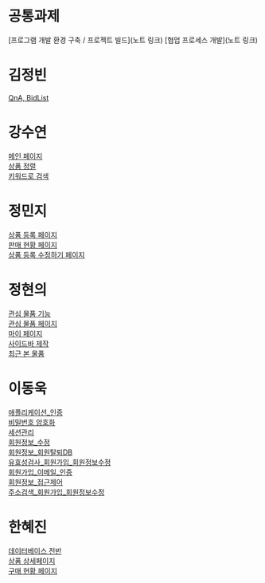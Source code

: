 # 공통과제
[프로그램 개발 환경 구축 / 프로젝트 빌드](노트 링크)
[협업 프로세스 개발](노트 링크)

# 김정빈
[QnA, BidList](하브루타/하브루타_노트_김정빈(QnA,BidList).md)

# 강수연
[메인 페이지](하브루타/하브루타_노트_강수연(메인페이지).md)<br>
[상품 정렬](하브루타/하브루타_노트_강수연(상품정렬).md)<br>
[키워드로 검색](하브루타/하브루타_노트_강수연(키워드로검색).md)

# 정민지
[상품 등록 페이지](하브루타/하브루타_노트_정민지(상품등록페이지).md)<br>
[판매 현황 페이지](하브루타/하브루타_노트_정민지(판매현황페이지).md)<br>
[상품 등록 수정하기 페이지](하브루타/하브루타_노트_정민지(상품등록수정하기).md)

# 정현의
[관심 물품 기능](하브루타/하브루타_노트_정현의(관심물품기능).md)<br>
[관심 물품 페이지](하브루타/하브루타_노트_정현의(관심물품페이지).md)<br>
[마이 페이지](하브루타/하브루타_노트_정현의(마이페이지).md)<br>
[사이드바 제작](하브루타/하브루타_노트_정현의(사이드바).md)<br>
[최근 본 물품](하브루타/하브루타_노트_정현의(오늘본물품).md)

# 이동욱
[애플리케이션_인증](하브루타/하브루타_노트_이동욱(애플리케이션_인증).md)<br>
[비밀번호 암호화](하브루타/하브루타_노트_이동욱(비밀번호_암호화).md)<br>
[세션관리](하브루타/하브루타_노트_이동욱(세션관리).md)<br>
[회원정보_수정](하브루타/하브루타_노트_이동욱(회원정보_수정).md)<br>
[회원정보_회원탈퇴DB](하브루타/하브루타_노트_이동욱(회원정보_회원탈퇴DB).md)<br>
[유효성검사_회원가입_회원정보수정](하브루타_노트_이동욱(유효성검사_회원가입_회원정보수정).md)<br>
[회원가입_이메일_인증](하브루타_노트_이동욱(회원가입_이메일_인증).md)<br>
[회원정보_접근제어](하브루타_노트_이동욱(회원정보_접근제어).md)<br>
[주소검색_회원가입_회원정보수정](하브루타_노트_이동욱(주소검색_회원가입_회원정보수정).md)



# 한혜진
[데이터베이스 전반](하브루타/하브루타_노트_한혜진(데이터베이스_전반).md)<br>
[상품 상세페이지](하브루타/하브루타_노트_한혜진(상품상세페이지).md)<br>
[구매 현황 페이지](하브루타/하브루타_노트_한혜진(구매현황).md)<br>
